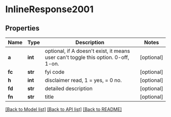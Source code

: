 # InlineResponse2001

## Properties
Name | Type | Description | Notes
------------ | ------------- | ------------- | -------------
**a** | **int** | optional, if A doesn&#39;t exist, it means user can&#39;t toggle this option. 0-off, 1-on. | [optional] 
**fc** | **str** | fyi code | [optional] 
**h** | **int** | disclaimer read, 1 &#x3D; yes, &#x3D; 0 no. | [optional] 
**fd** | **str** | detailed description | [optional] 
**fn** | **str** | title | [optional] 

[[Back to Model list]](../README.md#documentation-for-models) [[Back to API list]](../README.md#documentation-for-api-endpoints) [[Back to README]](../README.md)


